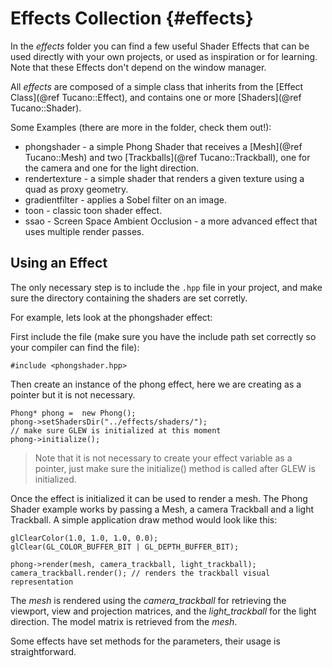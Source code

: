 Effects Collection                         {#effects}
==================

In the *effects* folder you can find a few useful Shader Effects that can be used directly with your own projects, or used as inspiration or for learning. Note that these Effects don't depend on the window manager.

All *effects* are composed of a simple class that inherits from the [Effect Class](@ref Tucano::Effect), and
contains one or more [Shaders](@ref Tucano::Shader).

Some Examples (there are more in the folder, check them out!):
* phongshader - a simple Phong Shader that receives a [Mesh](@ref Tucano::Mesh) and two [Trackballs](@ref Tucano::Trackball), one for the camera and one for the light direction.
* rendertexture - a simple shader that renders a given texture using a quad as proxy geometry.
* gradientfilter - applies a Sobel filter on an image.
* toon - classic toon shader effect.
* ssao - Screen Space Ambient Occlusion - a more advanced effect that uses multiple render passes.

## Using an Effect

The only necessary step is to include the `.hpp` file in your project, and make sure the directory containing the shaders are set corretly. 

For example, lets look at the phongshader effect: 

First include the file (make sure you have the include path set correctly so your compiler can find the file):

~~~~~~~~~~~~~~~~~~~~~~~~~~~~~~~~~~~~~~~
#include <phongshader.hpp>
~~~~~~~~~~~~~~~~~~~~~~~~~~~~~~~~~~~~~~~
    
Then create an instance of the phong effect, here we are creating as a pointer but it is not necessary.

~~~~~~~~~~~~~~~~~~~~~~~~~~~~~~~~~~~~~~~
Phong* phong =  new Phong();
phong->setShadersDir("../effects/shaders/");
// make sure GLEW is initialized at this moment
phong->initialize();
~~~~~~~~~~~~~~~~~~~~~~~~~~~~~~~~~~~~~~~

> Note that it is not necessary to create your effect variable as a pointer, just make sure the initialize() method is called after GLEW is initialized.

Once the effect is initialized it can be used to render a mesh. The Phong Shader example works by passing a Mesh, a camera Trackball and a light Trackball. A simple application draw method would look like this:

~~~~~~~~~~~~~~~~~~~~~~~~~~~~~~~~~~~~~~~
glClearColor(1.0, 1.0, 1.0, 0.0);
glClear(GL_COLOR_BUFFER_BIT | GL_DEPTH_BUFFER_BIT);

phong->render(mesh, camera_trackball, light_trackball);
camera_trackball.render(); // renders the trackball visual representation
~~~~~~~~~~~~~~~~~~~~~~~~~~~~~~~~~~~~~~~

The *mesh* is rendered using the *camera_trackball* for retrieving the viewport, view and projection matrices, and the *light_trackball* for the light direction. The model matrix is retrieved from the *mesh*.
    
Some effects have set methods for the parameters, their usage is straightforward.
